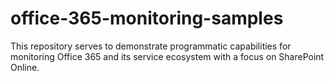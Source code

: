 # office-365-monitoring-samples
This repository serves to demonstrate programmatic capabilities for monitoring Office 365 and its service ecosystem with a focus on SharePoint Online.
